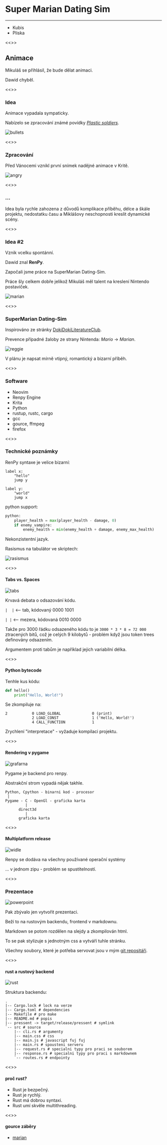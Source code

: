 # Super Marian Dating Sim
---------------------------------
+ Kubis
+ Pliska

<<>>
## Animace

Mikuláš se přihlásil, že bude dělat animaci.

Dawid chyběl.

<<>>
### Idea

Animace vypadala sympaticky.

Nabízelo se zpracování známé povídky [*Plastic soldiers*](https://docs.google.com/document/d/1-aIxD_GheagFxuDhVp_X0G1NvYPB8MfaCgDtlZa69qw).

![bullets](bullets.jpg)

<<>>
### Zpracování

Před Vánocemi vznikl první snímek nadějné animace v Kritě.

![angry](angry.jpg)

<<>>
### ...

Idea byla rychle zahozena z důvodů komplikace příběhu, délce a škále projektu, nedostatku času a Miklášovy neschopnosti kreslit dynamické scény.

<<>>
### Idea #2

Vznik vcelku spontánní.

Dawid znal **RenPy**.

Započali jsme práce na SuperMarian Dating-Sim.

Práce šly celkem dobře jelikož Mikuláš měl talent na kreslení Nintendo postaviček.

![marian](marian.png)

<<>>
### SuperMarian Dating-Sim

Inspirováno ze stránky [DokiDokiLiteratureClub](https://ddlc.moe).

Prevence případné žaloby ze strany Nintenda: *Mario* -> *Marian*.

![reggie](reggie.jpg)

V plánu je napsat mírně vtipný, romantický a bizarní příběh.

<<>>
### Software

+ Neovim
+ Renpy Engine
+ Krita
+ Python
+ rustup, rustc, cargo
+ gcc
+ gource, ffmpeg
+ firefox

<<>>
### Technické poznámky

RenPy syntaxe je velice bizarní:
```renpy
label x:
	"hello"
	jump y

label y:
	"world"
	jump x
```
python support:
```python
python:
    player_health = max(player_health - damage, 0)
    if enemy_vampire:
        enemy_health = min(enemy_health + damage, enemy_max_health)
```
Nekonzistentní jazyk.

Rasismus na tabulátor ve skriptech:

![rasismus](rasismus.png)

<<>>
#### Tabs vs. Spaces

![tabs](tabs.jpg)

Krvavá debata o odsazování kódu.

`|	|` <-- tab, kódovaný 0000 1001

`| |`   <-- mezera, kódovaná 0010 0000

Takže pro 3000 řádku odsazeného kódu to je
`3000 * 3 * 8 = 72 000` ztracených bitů, což je celých 9 kilobytů - problém když jsou token trees definovány odsazením.

Argumentem proti tabům je například jejich variabilní délka.

<<>>
#### Python bytecode

Tenhle kus kódu:
```python
def hello()
    print("Hello, World!")
```
Se zkompiluje na:
```
2           0 LOAD_GLOBAL              0 (print)
            2 LOAD_CONST               1 ('Hello, World!')
            4 CALL_FUNCTION            1
```
Zrychlení "interpretace" - vyžaduje kompilaci projektu.

<<>>
#### Rendering v pygame

![grafarna](grafarna.png)

Pygame je backend pro renpy.

Abstrakční strom vypadá nějak takhle.

```
Python, Cpython - binarni kod - procesor
 |
Pygame - C - OpenGl - graficka karta
		 |
	  direct3d
	  	 |
	  graficka karta

```

<<>>
#### Multiplatform release

![widle](widle.jpg)

Renpy se dodáva na všechny používané operační systémy

... v jednom zipu - problém se spustitelností.

<<>>
### Prezentace

![powerpoint](powerpoint.jpg)

Pak zbývalo jen vytvořit prezentaci.

Beží to na rustovým backendu, frontend v markdownu.

Markdown se potom rozdělen na slejdy a zkompilován html.

To se pak stylizuje s jednotným css a vytváří tuhle stránku.

Všechny soubory, které je potřeba servovat jsou v mým [git repositáři](https://github.com/Dawidkubis/test).

<<>>
#### rust a rustový backend

![rust](rust.jpg)

Struktura backendu:
```
.
|-- Cargo.lock # lock na verze
|-- Cargo.toml # dependencies
|-- Makefile # pro make
|-- README.md # popis
|-- pressent -> target/release/pressent # symlink
`-- src # source
    |-- cli.rs # argumenty
    |-- main.css # css
    |-- main.js # javascript fuj fuj
    |-- main.rs # spousteni serveru
    |-- request.rs # specialni typy pro praci se souborem
    |-- response.rs # specialni typy pro praci s markdownem
    `-- routes.rs # endpointy
```

<<>>
#### proč rust?

+ Rust je bezpečný.
+ Rust je rychlý.
+ Rust má dobrou syntaxi.
+ Rust umí skvěle multithreading.

<<>>
#### gource záběry
+ [marian](https://drive.google.com/file/d/1EyIXlh5UfTlCK6vTmyOWpZdnqGF8BiUw/view?usp=sharing)

